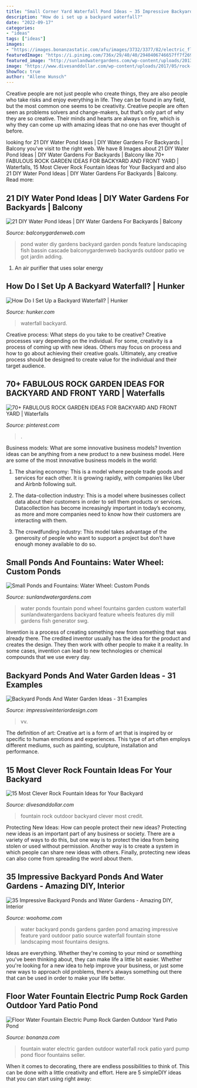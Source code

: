 ```yaml
---
title: "Small Corner Yard Waterfall Pond Ideas ~ 35 Impressive Backyard Ponds And Water Gardens"
description: "How do i set up a backyard waterfall?"
date: "2022-09-17"
categories:
- "ideas"
tags: ["ideas"]
images:
- "https://images.bonanzastatic.com/afu/images/3732/3377/82/electric_floor_water_fountain_3.jpg"
featuredImage: "https://i.pinimg.com/736x/29/40/40/2940406746657ff7f269721fcb2aece7.jpg"
featured_image: "http://sunlandwatergardens.com/wp-content/uploads/2013/06/Water_wheelwater-gardensmall-pond-ideaswater-fountain.jpg"
image: "https://www.divesanddollar.com/wp-content/uploads/2017/05/rock-fountain-ideas-11.jpg"
ShowToc: true
author: "Allene Wunsch"
---
```



Creative people are not just people who create things, they are also people who take risks and enjoy everything in life. They can be found in any field, but the most common one seems to be creativity. Creative people are often seen as problems solvers and change-makers, but that’s only part of why they are so creative. Their minds and hearts are always on fire, which is why they can come up with amazing ideas that no one has ever thought of before.

	

		
looking for 21 DIY Water Pond Ideas | DIY Water Gardens For Backyards | Balcony you've visit to the right web. We have 8 Images about 21 DIY Water Pond Ideas | DIY Water Gardens For Backyards | Balcony like 70+ FABULOUS ROCK GARDEN IDEAS FOR BACKYARD AND FRONT YARD | Waterfalls, 15 Most Clever Rock Fountain Ideas for Your Backyard and also 21 DIY Water Pond Ideas | DIY Water Gardens For Backyards | Balcony. Read more:
		
    
## 21 DIY Water Pond Ideas | DIY Water Gardens For Backyards | Balcony

<img loading=lazy src="http://balconygardenweb.com/wp-content/uploads/2018/02/21-DIY-Water-Pond-Ideas.jpg" onerror="this.onerror=null;this.src='https://tse2.mm.bing.net/th?id=OIP.uyrYG6UMsMwAH0IZpdV5lQHaRg&amp;pid=15.1';" alt="21 DIY Water Pond Ideas | DIY Water Gardens For Backyards | Balcony">

_Source: balconygardenweb.com_

>pond water diy gardens backyard garden ponds feature landscaping fish bassin cascade balconygardenweb backyards outdoor patio ve got jardin adding. 

	

1. An air purifier that uses solar energy 

    
## How Do I Set Up A Backyard Waterfall? | Hunker

<img loading=lazy src="https://img.hunkercdn.com/640/photos.demandstudios.com/150/205/fotolia_1830483_XS.jpg" onerror="this.onerror=null;this.src='https://tse1.mm.bing.net/th?id=OIP.TTpOzsToQZ5-QaQZY94X-gHaJ3&amp;pid=15.1';" alt="How Do I Set Up a Backyard Waterfall? | Hunker">

_Source: hunker.com_

>waterfall backyard. 

	

Creative process: What steps do you take to be creative?
Creative processes vary depending on the individual. For some, creativity is a process of coming up with new ideas. Others may focus on process and how to go about achieving their creative goals. Ultimately, any creative process should be designed to create value for the individual and their target audience.

    
## 70+ FABULOUS ROCK GARDEN IDEAS FOR BACKYARD AND FRONT YARD | Waterfalls

<img loading=lazy src="https://i.pinimg.com/736x/29/40/40/2940406746657ff7f269721fcb2aece7.jpg" onerror="this.onerror=null;this.src='https://tse3.mm.bing.net/th?id=OIP.gtvtNbVa6ypHyIrOFmmVygHaJ3&amp;pid=15.1';" alt="70+ FABULOUS ROCK GARDEN IDEAS FOR BACKYARD AND FRONT YARD | Waterfalls">

_Source: pinterest.com_

>. 

	

Business models: What are some innovative business models?
Invention ideas can be anything from a new product to a new business model. Here are some of the most innovative business models in the world:
1. The sharing economy: This is a model where people trade goods and services for each other. It is growing rapidly, with companies like Uber and Airbnb following suit.

2. The data-collection industry: This is a model where businesses collect data about their customers in order to sell them products or services. Datacollection has become increasingly important in today’s economy, as more and more companies need to know how their customers are interacting with them.

3. The crowdfunding industry: This model takes advantage of the generosity of people who want to support a project but don’t have enough money available to do so.

    
## Small Ponds And Fountains: Water Wheel: Custom Ponds

<img loading=lazy src="http://sunlandwatergardens.com/wp-content/uploads/2013/06/Water_wheelwater-gardensmall-pond-ideaswater-fountain.jpg" onerror="this.onerror=null;this.src='https://tse1.mm.bing.net/th?id=OIP.K0kSOL25AzZW5echhPveWwAAAA&amp;pid=15.1';" alt="Small Ponds and Fountains: Water Wheel: Custom Ponds">

_Source: sunlandwatergardens.com_

>water ponds fountain pond wheel fountains garden custom waterfall sunlandwatergardens backyard feature wheels features diy mill gardens fish generator swg. 

	

Invention is a process of creating something new from something that was already there. The credited inventor usually has the idea for the product and creates the design. They then work with other people to make it a reality. In some cases, invention can lead to new technologies or chemical compounds that we use every day.

    
## Backyard Ponds And Water Garden Ideas - 31 Examples

<img loading=lazy src="https://www.impressiveinteriordesign.com/diverse/watergardens/w20.jpg" onerror="this.onerror=null;this.src='https://tse3.mm.bing.net/th?id=OIP.CJBJ9XlgyRWW8O4q5CVT8gHaLH&amp;pid=15.1';" alt="Backyard Ponds And Water Garden Ideas - 31 Examples">

_Source: impressiveinteriordesign.com_

>vv. 

	

The definition of art:
Creative art is a form of art that is inspired by or specific to human emotions and experiences. This type of art often employs different mediums, such as painting, sculpture, installation and performance.

    
## 15 Most Clever Rock Fountain Ideas For Your Backyard

<img loading=lazy src="https://www.divesanddollar.com/wp-content/uploads/2017/05/rock-fountain-ideas-11.jpg" onerror="this.onerror=null;this.src='https://tse1.mm.bing.net/th?id=OIP.gzpULT1WFV67_9dyQYchhQHaLH&amp;pid=15.1';" alt="15 Most Clever Rock Fountain Ideas for Your Backyard">

_Source: divesanddollar.com_

>fountain rock outdoor backyard clever most credit. 

	

Protecting New Ideas: How can people protect their new ideas?
Protecting new ideas is an important part of any business or society. There are a variety of ways to do this, but one way is to protect the idea from being stolen or used without permission. Another way is to create a system in which people can share new ideas with others. Finally, protecting new ideas can also come from spreading the word about them.

    
## 35 Impressive Backyard Ponds And Water Gardens - Amazing DIY, Interior

<img loading=lazy src="http://www.woohome.com/wp-content/uploads/2014/04/backyard-pond-water-garden-3.jpg" onerror="this.onerror=null;this.src='https://tse3.mm.bing.net/th?id=OIP.qxTlOOUU_8j4GB19wQ_FggHaJ4&amp;pid=15.1';" alt="35 Impressive Backyard Ponds and Water Gardens - Amazing DIY, Interior">

_Source: woohome.com_

>water backyard ponds gardens garden pond amazing impressive feature yard outdoor patio source waterfall fountain stone landscaping most fountains designs. 

	

Ideas are everything. Whether they're coming to your mind or something you've been thinking about, they can make life a little bit easier. Whether you're looking for a new idea to help improve your business, or just some new ways to approach old problems, there's always something out there that can be used in order to make your life better.

    
## Floor Water Fountain Electric Pump Rock Garden Outdoor Yard Patio Pond

<img loading=lazy src="https://images.bonanzastatic.com/afu/images/3732/3377/82/electric_floor_water_fountain_3.jpg" onerror="this.onerror=null;this.src='https://tse3.mm.bing.net/th?id=OIP.KdQ3NKvsuXPVrzc4FQK8JwHaLH&amp;pid=15.1';" alt="Floor Water Fountain Electric Pump Rock Garden Outdoor Yard Patio Pond">

_Source: bonanza.com_

>fountain water electric garden outdoor waterfall rock patio yard pump pond floor fountains seller. 

	

When it comes to decorating, there are endless possibilities to think of. This can be done with a little creativity and effort. Here are 5 simpleDIY ideas that you can start using right away:

